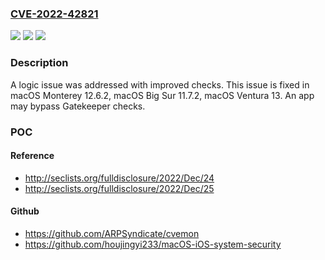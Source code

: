 ### [CVE-2022-42821](https://cve.mitre.org/cgi-bin/cvename.cgi?name=CVE-2022-42821)
![](https://img.shields.io/static/v1?label=Product&message=macOS&color=blue)
![](https://img.shields.io/static/v1?label=Version&message=n%2Fa&color=blue)
![](https://img.shields.io/static/v1?label=Vulnerability&message=An%20app%20may%20bypass%20Gatekeeper%20checks&color=brighgreen)

### Description

A logic issue was addressed with improved checks. This issue is fixed in macOS Monterey 12.6.2, macOS Big Sur 11.7.2, macOS Ventura 13. An app may bypass Gatekeeper checks.

### POC

#### Reference
- http://seclists.org/fulldisclosure/2022/Dec/24
- http://seclists.org/fulldisclosure/2022/Dec/25

#### Github
- https://github.com/ARPSyndicate/cvemon
- https://github.com/houjingyi233/macOS-iOS-system-security

